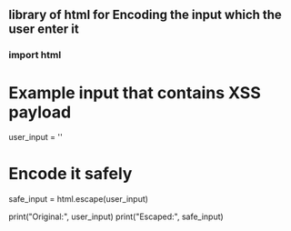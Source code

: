## library of html for Encoding the input which the user enter it 
                                                                                                                                     
### import html

# Example input that contains XSS payload
user_input = '<script>alert("XSS")</script>'

# Encode it safely
safe_input = html.escape(user_input)

print("Original:", user_input)
print("Escaped:", safe_input)
